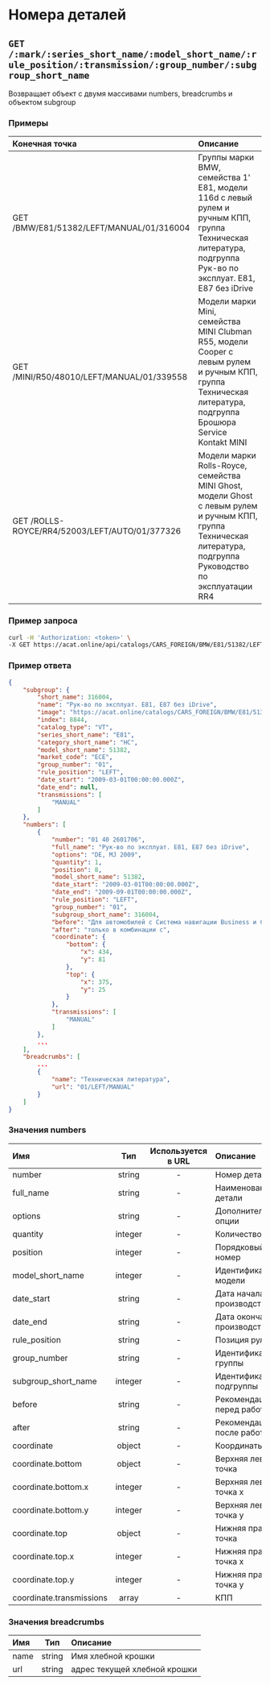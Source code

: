 # Номера деталей

## `GET /:mark/:series_short_name/:model_short_name/:rule_position/:transmission/:group_number/:subgroup_short_name`

Возвращает объект с двумя массивами numbers, breadcrumbs и объектом subgroup

### Примеры

| Конечная точка | Описание |
| :---- | :--------------- |
| GET /BMW/E81/51382/LEFT/MANUAL/01/316004 | Группы марки BMW, семейства 1' E81, модели 116d с левый рулем и ручным КПП, группа Техническая литература, подгруппа Рук-во по эксплуат. E81, E87 без iDrive |
| GET /MINI/R50/48010/LEFT/MANUAL/01/339558 | Модели марки Mini, семейства MINI Clubman R55, модели Cooper с левым рулем и ручным КПП, группа Техническая литература, подгруппа Брошюра Service Kontakt MINI  |
| GET /ROLLS-ROYCE/RR4/52003/LEFT/AUTO/01/377326 | Модели марки Rolls-Royce, семейства MINI Ghost, модели Ghost с левым рулем и ручным КПП, группа Техническая литература, подгруппа Руководство по эксплуатации RR4 |

### Пример запроса

```bash
curl -H 'Authorization: <token>' \
-X GET https://acat.online/api/catalogs/CARS_FOREIGN/BMW/E81/51382/LEFT/MANUAL/01/316004
```

### Пример ответа

```json
{
    "subgroup": {
        "short_name": 316004,
        "name": "Рук-во по эксплуат. E81, E87 без iDrive",
        "image": "https://acat.online/catalogs/CARS_FOREIGN/BMW/E81/51382/LEFT/MANUAL/01/316004/image",
        "index": 8844,
        "catalog_type": "VT",
        "series_short_name": "E81",
        "category_short_name": "HC",
        "model_short_name": 51382,
        "market_code": "ECE",
        "group_number": "01",
        "rule_position": "LEFT",
        "date_start": "2009-03-01T00:00:00.000Z",
        "date_end": null,
        "transmissions": [
            "MANUAL"
        ]
    },
    "numbers": [
        {
            "number": "01 40 2601706",
            "full_name": "Рук-во по эксплуат. E81, E87 без iDrive",
            "options": "DE, MJ 2009",
            "quantity": 1,
            "position": 8,
            "model_short_name": 51382,
            "date_start": "2009-03-01T00:00:00.000Z",
            "date_end": "2009-09-01T00:00:00.000Z",
            "rule_position": "LEFT",
            "group_number": "01",
            "subgroup_short_name": 316004,
            "before": "Для автомобилей с Система навигации Business и Система навигации Professional",
            "after": "только в комбинации с",
            "coordinate": {
                "bottom": {
                    "x": 434,
                    "y": 81
                },
                "top": {
                    "x": 375,
                    "y": 25
                }
            },
            "transmissions": [
                "MANUAL"
            ]
        },
        ...
    ],
    "breadcrumbs": [
        ...
        {
            "name": "Техническая литература",
            "url": "01/LEFT/MANUAL"
        }
    ]
}
```

### Значения numbers

| Имя | Тип | Используется в URL | Описание |
| :---- | :------: | :------: | :--------------- |
| number | string | - | Номер детали |
| full_name | string | - | Наименование детали |
| options | string | - | Дополнительные опции |
| quantity | integer | - | Количество |
| position | integer | - | Порядковый номер |
| model_short_name | integer | - | Идентификатор модели |
| date_start | string | - | Дата начала производства |
| date_end | string | - | Дата окончания производства |
| rule_position | string | - | Позиция руля |
| group_number | string | - | Идентификатор группы |
| subgroup_short_name | integer | - | Идентификатор подгруппы |
| before | string | - | Рекомендации перед работой |
| after | string | - | Рекомендации после работы |
| coordinate | object | - | Координаты |
| coordinate.bottom | object | - | Верхняя левая точка |
| coordinate.bottom.x | integer | - | Верхняя левая точка x |
| coordinate.bottom.y | integer | - | Верхняя левая точка y |
| coordinate.top | object | - | Нижняя правая точка |
| coordinate.top.x | integer | - | Нижняя правая точка x |
| coordinate.top.y | integer | - | Нижняя правая точка y |
| coordinate.transmissions | array | - | КПП |


### Значения breadcrumbs

| Имя | Тип | Описание |
| :---- | :------: | :--------------- |
| name | string | Имя хлебной крошки |
| url | string | адрес текущей хлебной крошки |